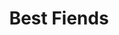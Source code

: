---
layout: post
title: Best Fiends
name: best_fiends
img: best_fiends_tab.png
alt: image-alt
description: "There be slugs!"
image_items: [
    {
        title: best fiends,
        video: Sequence 01_1.mp4,
        description: "Cinematic Proposal"
    },
    {
        img: SLG_0010_process_001.jpg,
        description: ""
    },
    {
        img: SLG_2.jpg,
        description: ""
    },
    {
        img: SLG_3.jpg,
        description: ""
    },
    {
        img: SLG_0020_stills_01.jpg,
        description: ""
    },
    
]
---